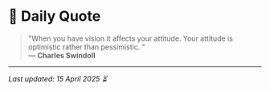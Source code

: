 # 📜 Daily Quote

> "When you have vision it affects your attitude. Your attitude is optimistic rather than pessimistic. "  
> — **Charles Swindoll**

---

_Last updated: 15 April 2025 ⏳_
